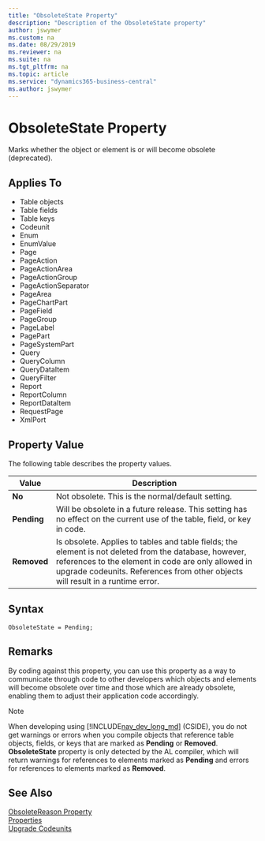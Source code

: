 ```yaml
---
title: "ObsoleteState Property"
description: "Description of the ObsoleteState property"
author: jswymer
ms.custom: na
ms.date: 08/29/2019
ms.reviewer: na
ms.suite: na
ms.tgt_pltfrm: na
ms.topic: article
ms.service: "dynamics365-business-central"
ms.author: jswymer
---
```


# ObsoleteState Property
Marks whether the object or element is or will become obsolete (deprecated).   

## Applies To  

-   Table objects
-   Table fields
-   Table keys
-	Codeunit
-	Enum
-	EnumValue
-	Page
-	PageAction
-	PageActionArea
-	PageActionGroup
-	PageActionSeparator
-	PageArea
-	PageChartPart
-	PageField
-	PageGroup
-	PageLabel
-	PagePart
-	PageSystemPart
-	Query
-	QueryColumn
-	QueryDataItem
-	QueryFilter
-	Report
-	ReportColumn
-	ReportDataItem
-	RequestPage
-	XmlPort


## Property Value
 
The following table describes the property values.  

|  Value  |  Description  |
|---------|---------------|  
|**No**|Not obsolete. This is the normal/default setting.|  
|**Pending**|Will be obsolete in a future release. This setting has no effect on the current use of the table, field, or key in code. |  
|**Removed**|Is obsolete. Applies to tables and table fields; the element is not deleted from the database, however, references to the element in code are only allowed in upgrade codeunits. References from other objects will result in a runtime error.|   

## Syntax
```
ObsoleteState = Pending;
```

## Remarks
By coding against this property, you can use this property as a way to communicate through code to other developers which objects and elements will become obsolete over time and those which are already obsolete, enabling them to adjust their application code accordingly.

> [!NOTE]
> When developing using [!INCLUDE[nav_dev_long_md](../includes/nav_dev_long_md.md)] (CSIDE), you do not get warnings or errors when you compile objects that reference table objects, fields, or keys that are marked as **Pending** or **Removed**. **ObsoleteState** property is only detected by the AL compiler, which will return warnings for references to elements marked as **Pending** and errors for references to elements marked as **Removed**.

## See Also  
[ObsoleteReason Property](devenv-obsoletereason-property.md)  
[Properties](devenv-properties.md)  
[Upgrade Codeunits](../devenv-methodtype-property-upgrade-codeunits.md)  

